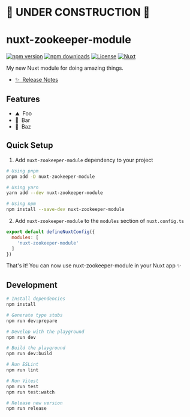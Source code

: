 <!--
Get your module up and running quickly.

Find and replace all on all files (CMD+SHIFT+F):
- Name: nuxt-zookeeper-module
- Package name: nuxt-zookeeper-module
- Description: My new Nuxt module
-->

# 🚧 UNDER CONSTRUCTION 🚧

# nuxt-zookeeper-module

[![npm version][npm-version-src]][npm-version-href]
[![npm downloads][npm-downloads-src]][npm-downloads-href]
[![License][license-src]][license-href]
[![Nuxt][nuxt-src]][nuxt-href]

My new Nuxt module for doing amazing things.

- [✨ &nbsp;Release Notes](/CHANGELOG.md)
<!-- - [🏀 Online playground](https://stackblitz.com/github/your-org/nuxt-zookeeper-module?file=playground%2Fapp.vue) -->
<!-- - [📖 &nbsp;Documentation](https://example.com) -->

## Features

<!-- Highlight some of the features your module provide here -->
- ⛰ &nbsp;Foo
- 🚠 &nbsp;Bar
- 🌲 &nbsp;Baz

## Quick Setup

1. Add `nuxt-zookeeper-module` dependency to your project

```bash
# Using pnpm
pnpm add -D nuxt-zookeeper-module

# Using yarn
yarn add --dev nuxt-zookeeper-module

# Using npm
npm install --save-dev nuxt-zookeeper-module
```

2. Add `nuxt-zookeeper-module` to the `modules` section of `nuxt.config.ts`

```js
export default defineNuxtConfig({
  modules: [
    'nuxt-zookeeper-module'
  ]
})
```

That's it! You can now use nuxt-zookeeper-module in your Nuxt app ✨

## Development

```bash
# Install dependencies
npm install

# Generate type stubs
npm run dev:prepare

# Develop with the playground
npm run dev

# Build the playground
npm run dev:build

# Run ESLint
npm run lint

# Run Vitest
npm run test
npm run test:watch

# Release new version
npm run release
```

<!-- Badges -->
[npm-version-src]: https://img.shields.io/npm/v/nuxt-zookeeper-module/latest.svg?style=flat&colorA=18181B&colorB=28CF8D
[npm-version-href]: https://npmjs.com/package/nuxt-zookeeper-module

[npm-downloads-src]: https://img.shields.io/npm/dm/nuxt-zookeeper-module.svg?style=flat&colorA=18181B&colorB=28CF8D
[npm-downloads-href]: https://npmjs.com/package/nuxt-zookeeper-module

[license-src]: https://img.shields.io/npm/l/nuxt-zookeeper-module.svg?style=flat&colorA=18181B&colorB=28CF8D
[license-href]: https://npmjs.com/package/nuxt-zookeeper-module

[nuxt-src]: https://img.shields.io/badge/Nuxt-18181B?logo=nuxt.js
[nuxt-href]: https://nuxt.com
